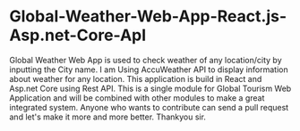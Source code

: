 # Global-Weather-Web-App-React.js-Asp.net-Core-ApI
Global Weather Web App is used to check weather of any location/city by inputting the City name. I am Using AccuWeather API to display information about weather for any location. This application is build in React and Asp.net Core using Rest API.
This is a single module for Global Tourism Web Application and will be combined with other modules to make a great integrated system.
Anyone who wants to contribute can send a pull request and let's make it more and more better. Thankyou sir.
